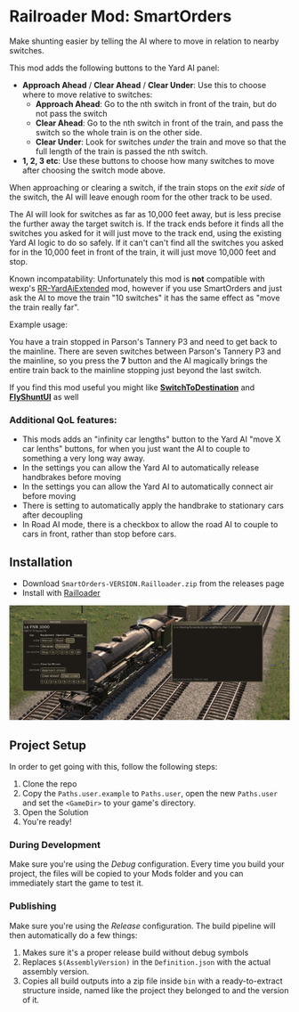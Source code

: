 # Railroader Mod: SmartOrders

Make shunting easier by telling the AI where to move in relation to nearby switches.

This mod adds the following buttons to the Yard AI panel:

* **Approach Ahead** / **Clear Ahead** / **Clear Under**: Use this to choose where to move relative to switches:
  * **Approach Ahead**: Go to the nth switch in front of the train, but do not pass the switch
  * **Clear Ahead**: Go to the nth switch in front of the train, and pass the switch so the whole train is on the other side.
  * **Clear Under**: Look for switches _under_ the train and move so that the full length of the train is passed the nth switch.
* **1, 2, 3 etc**: Use these buttons to choose how many switches to move after choosing the switch mode above.

When approaching or clearing a switch, if the train stops on the _exit side_ of the switch, the AI will leave enough room for the other track to be used.

The AI will look for switches as far as 10,000 feet away, but is less precise the further away the target switch is. If the track ends before it finds all the switches you asked for it will just move to the track end, using the existing Yard AI logic to do so safely. If it can't can't find all the switches you asked for in the 10,000 feet in front of the train, it will just move 10,000 feet and stop.

Known incompatability: Unfortunately this mod is **not** compatible with wexp's [RR-YardAiExtended](https://github.com/wexp/RR-YardAiExtended) mod, however if you use SmartOrders and just ask the AI to move the train "10 switches" it has the same effect as "move the train really far".

Example usage:

You have a train stopped in Parson's Tannery P3 and need to get back to the mainline. There are seven switches between Parson's Tannery P3 and the mainline, so you press the **7** button and the AI magically brings the entire train back to the mainline stopping just beyond the last switch.

If you find this mod useful you might like **[SwitchToDestination](https://github.com/peterellisjones/Railroader-SwitchToDestination)** and **[FlyShuntUI](https://github.com/peterellisjones/Railroader-FlyShuntUI)** as well

### Additional QoL features:

* This mods adds an "infinity car lengths" button to the Yard AI "move X car lenths" buttons, for when you just want the AI to couple to something a very long way away.
* In the settings you can allow the Yard AI to automatically release handbrakes before moving
* In the settings you can allow the Yard AI to automatically connect air before moving
* There is setting to automatically apply the handbrake to stationary cars after decoupling
* In Road AI mode, there is a checkbox to allow the road AI to couple to cars in front, rather than stop before cars.


## Installation

* Download `SmartOrders-VERSION.Railloader.zip` from the releases page
* Install with [Railloader]([https://www.nexusmods.com/site/mods/21](https://railroader.stelltis.ch/))

![screenshot](./Capture.PNG)

## Project Setup

In order to get going with this, follow the following steps:

1. Clone the repo
2. Copy the `Paths.user.example` to `Paths.user`, open the new `Paths.user` and set the `<GameDir>` to your game's directory.
3. Open the Solution
4. You're ready!

### During Development
Make sure you're using the _Debug_ configuration. Every time you build your project, the files will be copied to your Mods folder and you can immediately start the game to test it.

### Publishing
Make sure you're using the _Release_ configuration. The build pipeline will then automatically do a few things:

1. Makes sure it's a proper release build without debug symbols
1. Replaces `$(AssemblyVersion)` in the `Definition.json` with the actual assembly version.
1. Copies all build outputs into a zip file inside `bin` with a ready-to-extract structure inside, named like the project they belonged to and the version of it.
